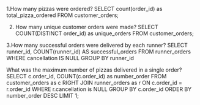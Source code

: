 1.How many pizzas were ordered?
SELECT count(order_id) as total_pizza_ordered
FROM customer_orders; 

2. How many unique customer orders were made?
SELECT COUNT(DISTINCT order_id) as unique_orders
FROM customer_orders;


3.How many successful orders were delivered by each runner?
SELECT runner_id,
       COUNT(runner_id) AS successful_orders
FROM runner_orders
WHERE cancellation IS NULL
GROUP BY runner_id

What was the maximum number of pizzas delivered in a single order?
SELECT c.order_id, 
       COUNT(c.order_id) as number_order
FROM customer_orders as c 
RIGHT JOIN runner_orders as r ON c.order_id = r.order_id
WHERE r.cancellation is NULL
GROUP BY c.order_id
ORDER BY number_order DESC
LIMIT 1;
